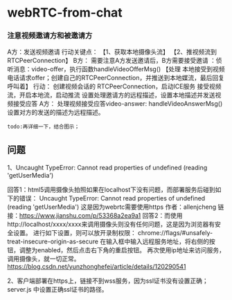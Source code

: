 # webRTC-from-chat


### 注意视频邀请方和被邀请方
A方：发送视频邀请
行动关键点：
  【1、获取本地摄像头流】
  【2、推视频流到 RTCPeerConnection】 
B方：
需要注意A方发送邀请后，B方需要接受邀请 ：侦听消息：video-offer，执行函数handleVideoOfferMsg()
【处理 本地接受到视频电话请求offer；创建自己的RTCPeerConnection，并推送到本地媒流，最后回复呼叫着】
  行动：
  创建视频会话的 RTCPeerConnection，启动ICE服务
  接受视频流，开启本地流，启动推流
    设置处理邀请方的远程描述，设置本地描述并发送视频接受应答
A方：
  处理视频接受应答video-answer: handleVideoAnswerMsg()
    设置对方的发送的描述为远程描述。


    todo:再详细一下，结合图示；
## 问题
1、Uncaught TypeError: Cannot read properties of undefined (reading 'getUserMedia')

  回答1：html5调用摄像头拍照如果在localhost下没有问题，而部署服务后碰到如下的错误：
Uncaught TypeError: Cannot read properties of undefined (reading 'getUserMedia')
这是因为webrtc需要使用https
作者：allenjcheng
链接：https://www.jianshu.com/p/53368a2ea9a1
  回答2：而使用 http://localhost/xxxx/xxxx来调用摄像头则没有任何问题，这是因为浏览器有安全设置。
进行如下设置，则可以放开录制权限：
chrome://flags/#unsafely-treat-insecure-origin-as-secure
在输入框中输入远程服务地址，将右侧的按钮，调整为enabled，然后点击右下角的重启按钮。
再次使用ip地址来访问服务，调用摄像头，就一切正常。 
https://blog.csdn.net/yunzhonghefei/article/details/120290541


2、客户端部署在https上，链接不到wss服务，因为ssl证书没有设置正确；
  server.js 中设置正确ssl证书的路径。
 
